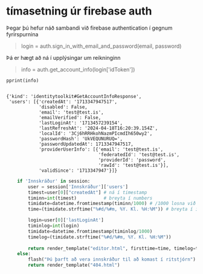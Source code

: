 # tímasetning úr firebase auth

Þegar þú hefur náð sambandi við firebase authentication í gegnum fyrirspurnina

> login = auth.sign_in_with_email_and_password(email, password)

Þá er hægt að ná í upplýsingar um reikninginn            

> info = auth.get_account_info(login['idToken'])

`pprint(info)`

```

{'kind': 'identitytoolkit#GetAccountInfoResponse',
 'users': [{'createdAt': '1713347947517',
            'disabled': False,
            'email': 'test@test.is',
            'emailVerified': False,
            'lastLoginAt': '1713457239154',
            'lastRefreshAt': '2024-04-18T16:20:39.154Z',
            'localId': '3Cj6hRRHkohNazmPIcmdIh650wy2',
            'passwordHash': 'UkVEQUNURUQ=',
            'passwordUpdatedAt': 1713347947517,
            'providerUserInfo': [{'email': 'test@test.is',
                                  'federatedId': 'test@test.is',
                                  'providerId': 'password',
                                  'rawId': 'test@test.is'}],
            'validSince': '1713347947'}]}
```


```python
    if 'Innskráður' in session:
        user = session['Innskráður']['users']
        timest=user[0]["createdAt"] # ná í timestamp
        timinn=int(timest)          # breyta í numbers
        timidate=datetime.fromtimestamp(timinn/1000) # /1000 losna við millisek
        time=(timidate.strftime("%#d/%#m, %Y. Kl. %H:%M")) # breyta í isl tímaröð

        login=user[0]['lastLoginAt']
        timinlog=int(login)
        timidate=datetime.fromtimestamp(timinlog/1000)
        timelog=(timidate.strftime("%#d/%#m, %Y. Kl. %H:%M"))
        
        return render_template("editor.html", firsttime=time, timelog=timelog, t=title)
    else:
        flash("Þú þarft að vera innskráður til að komast í ritstjórn")
        return render_template("404.html")
```